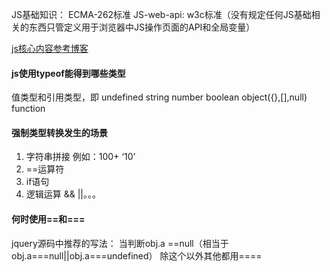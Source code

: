 JS基础知识： ECMA-262标准
JS-web-api: w3c标准（没有规定任何JS基础相关的东西只管定义用于浏览器中JS操作页面的API和全局变量）

[js核心内容参考博客](http://www.cnblogs.com/wangfupeng1988/p/3977924.html)

#### js使用typeof能得到哪些类型
值类型和引用类型，即
undefined
string
number
boolean
object({},[],null)
function

#### 强制类型转换发生的场景
1. 字符串拼接 例如：100+ ‘10’
2. ==运算符
3. if语句
4. 逻辑运算 && ||。。。

#### 何时使用==和===
jquery源码中推荐的写法：
当判断obj.a ==null（相当于obj.a===null||obj.a===undefined）
除这个以外其他都用====